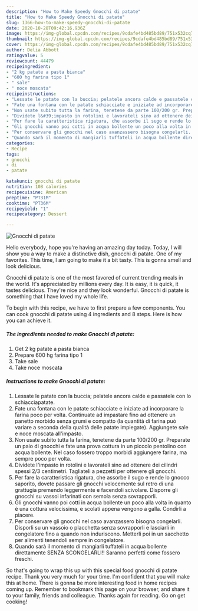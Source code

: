```yaml
---
description: "How to Make Speedy Gnocchi di patate"
title: "How to Make Speedy Gnocchi di patate"
slug: 1366-how-to-make-speedy-gnocchi-di-patate
date: 2020-10-28T09:42:16.936Z
image: https://img-global.cpcdn.com/recipes/9cdafe4bd485bd89/751x532cq70/gnocchi-di-patate-recipe-main-photo.jpg
thumbnail: https://img-global.cpcdn.com/recipes/9cdafe4bd485bd89/751x532cq70/gnocchi-di-patate-recipe-main-photo.jpg
cover: https://img-global.cpcdn.com/recipes/9cdafe4bd485bd89/751x532cq70/gnocchi-di-patate-recipe-main-photo.jpg
author: Delia Abbott
ratingvalue: 5
reviewcount: 44479
recipeingredient:
- "2 kg patate a pasta bianca"
- "600 hg farina tipo 1"
- " sale"
- " noce moscata"
recipeinstructions:
- "Lessate le patate con la buccia; pelatele ancora calde e passatele con lo schiacciapatate."
- "Fate una fontana con le patate schiacciate e iniziate ad incorporare la farina poco per volta. Continuate ad impastare fino ad ottenere un panetto morbido senza grumi e compatto (la quantità di farina può variare a seconda della qualità delle patate impiegate). Aggiungete sale e noce moscata all&#39;impasto."
- "Non usate subito tutta la farina, tenetene da parte 100/200 gr. Preparate un paio di gnocchi e fate una prova cottura in un piccolo pentolino con acqua bollente. Nel caso fossero troppo morbidi aggiungere farina, ma sempre poco per volta."
- "Dividete l&#39;impasto in rotolini e lavorateli sino ad ottenere dei cilindri spessi 2/3 centimetri. Tagliateli a pezzetti per ottenere gli gnocchi."
- "Per fare la caratteristica rigatura, che assorbe il sugo e rende lo gnocco saporito, dovete passare gli gnocchi velocemente sul retro di una grattugia premendo leggermente e facendoli scivolare. Disporre gli gnocchi su vassoi infarinati con semola senza sovrapporli."
- "Gli gnocchi vanno poi cotti in acqua bollente un poco alla volta in quanto è una cottura velocissima, e scolati appena vengono a galla. Condirli a piacere."
- "Per conservare gli gnocchi nel caso avanzassero bisogna congelarli. Disporli su un vassoio o placchetta senza sovrapporli e lasciarli in congelatore fino a quando non induriscono. Metterli poi in un sacchetto per alimenti tenendoli sempre in congelatore."
- "Quando sarà il momento di mangiarli tuffateli in acqua bollente direttamente SENZA SCONGELARLI!! Saranno perfetti come fossero freschi."
categories:
- Recipe
tags:
- gnocchi
- di
- patate

katakunci: gnocchi di patate 
nutrition: 108 calories
recipecuisine: American
preptime: "PT31M"
cooktime: "PT36M"
recipeyield: "1"
recipecategory: Dessert

---
```



![Gnocchi di patate](https://img-global.cpcdn.com/recipes/9cdafe4bd485bd89/751x532cq70/gnocchi-di-patate-recipe-main-photo.jpg)

Hello everybody, hope you're having an amazing day today. Today, I will show you a way to make a distinctive dish, gnocchi di patate. One of my favorites. This time, I am going to make it a bit tasty. This is gonna smell and look delicious.

Gnocchi di patate is one of the most favored of current trending meals in the world. It's appreciated by millions every day. It is easy, it is quick, it tastes delicious. They're nice and they look wonderful. Gnocchi di patate is something that I have loved my whole life.




To begin with this recipe, we have to first prepare a few components. You can cook gnocchi di patate using 4 ingredients and 8 steps. Here is how you can achieve it.

<!--inarticleads1-->

##### The ingredients needed to make Gnocchi di patate:

1. Get 2 kg patate a pasta bianca
1. Prepare 600 hg farina tipo 1
1. Take  sale
1. Take  noce moscata




<!--inarticleads2-->

##### Instructions to make Gnocchi di patate:

1. Lessate le patate con la buccia; pelatele ancora calde e passatele con lo schiacciapatate.
1. Fate una fontana con le patate schiacciate e iniziate ad incorporare la farina poco per volta. Continuate ad impastare fino ad ottenere un panetto morbido senza grumi e compatto (la quantità di farina può variare a seconda della qualità delle patate impiegate). Aggiungete sale e noce moscata all&#39;impasto.
1. Non usate subito tutta la farina, tenetene da parte 100/200 gr. Preparate un paio di gnocchi e fate una prova cottura in un piccolo pentolino con acqua bollente. Nel caso fossero troppo morbidi aggiungere farina, ma sempre poco per volta.
1. Dividete l&#39;impasto in rotolini e lavorateli sino ad ottenere dei cilindri spessi 2/3 centimetri. Tagliateli a pezzetti per ottenere gli gnocchi.
1. Per fare la caratteristica rigatura, che assorbe il sugo e rende lo gnocco saporito, dovete passare gli gnocchi velocemente sul retro di una grattugia premendo leggermente e facendoli scivolare. Disporre gli gnocchi su vassoi infarinati con semola senza sovrapporli.
1. Gli gnocchi vanno poi cotti in acqua bollente un poco alla volta in quanto è una cottura velocissima, e scolati appena vengono a galla. Condirli a piacere.
1. Per conservare gli gnocchi nel caso avanzassero bisogna congelarli. Disporli su un vassoio o placchetta senza sovrapporli e lasciarli in congelatore fino a quando non induriscono. Metterli poi in un sacchetto per alimenti tenendoli sempre in congelatore.
1. Quando sarà il momento di mangiarli tuffateli in acqua bollente direttamente SENZA SCONGELARLI!! Saranno perfetti come fossero freschi.




So that's going to wrap this up with this special food gnocchi di patate recipe. Thank you very much for your time. I'm confident that you will make this at home. There is gonna be more interesting food in home recipes coming up. Remember to bookmark this page on your browser, and share it to your family, friends and colleague. Thanks again for reading. Go on get cooking!
